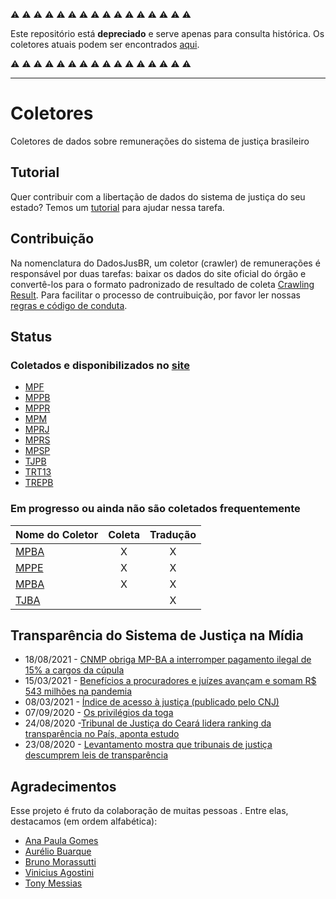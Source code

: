 :warning: :warning: :warning: :warning: :warning: :warning: :warning: :warning: :warning: :warning: :warning: :warning: :warning: :warning: :warning: :warning:

Este repositório está **depreciado** e serve apenas para consulta histórica. Os coletores atuais podem ser encontrados [aqui](https://github.com/orgs/dadosjusbr/repositories?q=coletor-&type=all&language=&sort=name).

:warning: :warning: :warning: :warning: :warning: :warning: :warning: :warning: :warning: :warning: :warning: :warning: :warning: :warning: :warning: :warning:


-------------------



# Coletores

Coletores de dados sobre remunerações do sistema de justiça brasileiro

## Tutorial

Quer contribuir com a libertação de dados do sistema de justiça do seu estado? Temos um [tutorial](collectors/TUTORIAL.md) para ajudar nessa tarefa.

## Contribuição

Na nomenclatura do DadosJusBR, um coletor (crawler) de remunerações é responsável por duas tarefas: baixar os dados do site oficial do órgão e convertê-los para o formato padronizado de resultado de coleta [Crawling Result](https://github.com/dadosjusbr/storage/blob/master/agency.go#L27). Para facilitar o processo de contruibuição, por favor ler nossas [regras e código de conduta](https://github.com/dadosjusbr/coletores/blob/master/CONTRIBUTING.md). 

## Status

### Coletados e disponibilizados no [site](https://dadosjusbr.org)

- [MPF](https://github.com/dadosjusbr/coletores/tree/master/mpf)
- [MPPB](https://github.com/dadosjusbr/coletores/tree/master/mppb)
- [MPPR](https://github.com/dadosjusbr/coletores/tree/master/mppr)
- [MPM](https://github.com/dadosjusbr/coletores/tree/master/mpm)
- [MPRJ](https://github.com/dadosjusbr/coletores/tree/master/mprj)
- [MPRS](https://github.com/dadosjusbr/coletores/tree/master/mprs)
- [MPSP](https://github.com/dadosjusbr/coletores/tree/master/mpsp)
- [TJPB](https://github.com/dadosjusbr/coletores/tree/master/tjpb)
- [TRT13](https://github.com/dadosjusbr/coletores/tree/master/trt13)
- [TREPB](https://github.com/dadosjusbr/coletores/tree/master/trepb)

### Em progresso ou ainda não são coletados frequentemente

| Nome do Coletor | Coleta | Tradução  |
|:--------------- |:-------------:|:----------------:|
| [MPBA](https://github.com/dadosjusbr/coletores/tree/master/mpba)           | X             |         X        |
| [MPPE](https://github.com/dadosjusbr/coletores/tree/master/mppe)           | X             |         X        |
| [MPBA](https://github.com/dadosjusbr/coletores/tree/master/mpba)           | X             |         X        |
| [TJBA](https://github.com/dadosjusbr/coletores/tree/master/tjba)           |               |         X        |

## Transparência do Sistema de Justiça na Mídia

* 18/08/2021 - [CNMP obriga MP-BA a interromper pagamento ilegal de 15% a cargos da cúpula](https://www.bahianoticias.com.br/justica/noticia/64679-cnmp-obriga-mp-ba-a-interromper-pagamento-ilegal-de-15-a-cargos-da-cupula.html)
* 15/03/2021 - [Benefícios a procuradores e juízes avançam e somam R$ 543 milhões na pandemia](https://www1.folha.uol.com.br/poder/2021/03/beneficios-a-procuradores-e-juizes-avancam-e-somam-r-543-milhoes-na-pandemia.shtml)
* 08/03/2021 - [Índice de acesso à justiça (publicado pelo CNJ)](https://www.cnj.jus.br/wp-content/uploads/2021/02/Relatorio_Indice-de-Acesso-a-Justica_LIODS_22-2-2021.pdf)
* 07/09/2020 - [Os privilégios da toga](https://piaui.folha.uol.com.br/os-privilegios-da-toga/)
* 24/08/2020 -[Tribunal de Justiça do Ceará lidera ranking da transparência no País, aponta estudo](https://www.focus.jor.br/tribunal-de-justica-do-ceara-lidera-ranking-da-transparencia-no-pais-aponta-estudo/)
* 23/08/2020 - [Levantamento mostra que tribunais de justiça descumprem leis de transparência](https://congressoemfoco.uol.com.br/opiniao/colunas/levantamento-mostra-que-tribunais-de-justica-descumprem-leis-de-transparencia/)

## Agradecimentos

Esse projeto é fruto da colaboração de muitas pessoas . Entre elas, destacamos (em ordem alfabética):

- [Ana Paula Gomes](https://github.com/anapaulagomes)
- [Aurélio Buarque](https://github.com/ABuarque)
- [Bruno Morassutti](https://github.com/jedibruno)
- [Vinicius Agostini](https://github.com/viniagostini)
- [Tony Messias](https://github.com/tonysm)
